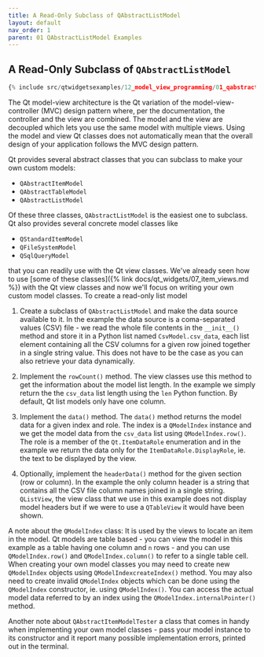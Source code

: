 ```yaml
---
title: A Read-Only Subclass of QAbstractListModel
layout: default
nav_order: 1
parent: 01 QAbstractListModel Examples
---
```


## A Read-Only Subclass of `QAbstractListModel`

```python
{% include src/qtwidgetsexamples/12_model_view_programming/01_qabstractlistmodel/01_list_model.py %}
```

The Qt model-view architecture is the Qt variation of the model-view-controller (MVC) design pattern where, per the documentation, the controller and the view are combined. The model and the view are decoupled which lets you use the same model with multiple views. Using the model and view Qt classes does not automatically mean that the overall design of your application follows the MVC design pattern.

Qt provides several abstract classes that you can subclass to make your own custom models:

- `QAbstractItemModel`
- `QAbstractTableModel`
- `QAbstractListModel`

Of these three classes, `QAbstractListModel` is the easiest one to subclass. Qt also provides several concrete model classes like

- `QStandardItemModel`
- `QFileSystemModel`
- `QSqlQueryModel`

that you can readily use with the Qt view classes. We've  already seen how to use [some of these classes]({% link docs/qt_widgets/07_item_views.md %}) with the Qt view classes and now we'll focus on writing your own custom model classes. To create a read-only list model

1. Create a subclass of `QAbstractListModel` and make the data source available to it. In the example the data source is a coma-separated values (CSV) file - we read the whole file contents in the `__init__()` method and store it in a Python list named `CsvModel.csv_data`, each list element containing all the CSV columns for a given row joined together in a single string value. This does not have to be the case as you can also retrieve your data dynamically.

2. Implement the `rowCount()` method. The view classes use this method to get the information about the model list length. In the example we simply return the the `csv_data` list length using the `len` Python function. By default, Qt list models only have one column.

3. Implement the `data()` method. The `data()` method returns the model data for a given index and role. The index is a `QModelIndex` instance and we get the model data from the `csv_data` list using `QModelIndex.row()`. The role is a member of the `Qt.ItemDataRole` enumeration and in the example we return the data only for the `ItemDataRole.DisplayRole`, ie. the text to be displayed by the view.

4. Optionally, implement the `headerData()` method for the given section (row or column). In the example the only column header is a string that contains all the CSV file column names joined in a single string. `QListView`, the view class that we use in this example does not display model headers but if we were to use a `QTableView` it would have been shown.

A note about the `QModelIndex` class: It is used by the views to locate an item in the model. Qt models are table based - you can view the model in this example as a table having one column and `n` rows - and you can use `QModelIndex.row()` and `QModelIndex.column()` to refer to a single table cell. When creating your own model classes you may need to create new `QModelIndex` objects using `QModelIndexcreateIndex()` method. You may also need to create invalid `QModelIndex` objects which can be done using the `QModelIndex` constructor, ie. using `QModelIndex()`. You can access the actual model data referred to by an index using the `QModelIndex.internalPointer()` method.

Another note about `QAbstractItemModelTester` a class that comes in handy when implementing your own model classes - pass your model instance to its constructor and it report many possible implementation errors, printed out in the terminal.